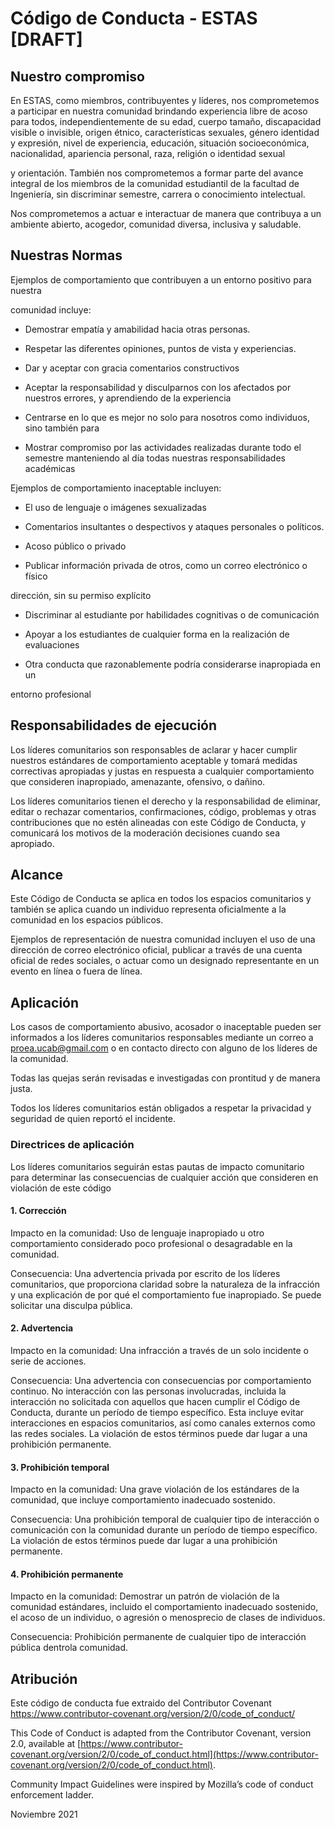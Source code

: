 # Código de Conducta - ESTAS [DRAFT]

## Nuestro compromiso

En ESTAS, como miembros, contribuyentes y líderes, nos comprometemos a participar en nuestra comunidad brindando experiencia libre de acoso para todos, independientemente de su edad, cuerpo tamaño, discapacidad visible o invisible, origen étnico, características sexuales, género identidad y expresión, nivel de experiencia, educación, situación socioeconómica, nacionalidad, apariencia personal, raza, religión o identidad sexual

y orientación. También nos comprometemos a formar parte del avance integral de los miembros de la comunidad estudiantil de la facultad de Ingeniería, sin discriminar semestre, carrera o conocimiento intelectual.

Nos comprometemos a actuar e interactuar de manera que contribuya a un ambiente abierto, acogedor, comunidad diversa, inclusiva y saludable.


## Nuestras Normas

Ejemplos de comportamiento que contribuyen a un entorno positivo para nuestra

comunidad incluye:

* Demostrar empatía y amabilidad hacia otras personas.

* Respetar las diferentes opiniones, puntos de vista y experiencias.

* Dar y aceptar con gracia comentarios constructivos

* Aceptar la responsabilidad y disculparnos con los afectados por nuestros errores, y aprendiendo de la experiencia

* Centrarse en lo que es mejor no solo para nosotros como individuos, sino también para

* Mostrar compromiso por las actividades realizadas durante todo el semestre manteniendo al día todas nuestras responsabilidades académicas

Ejemplos de comportamiento inaceptable incluyen:

* El uso de lenguaje o imágenes sexualizadas

* Comentarios insultantes o despectivos y ataques personales o políticos.

* Acoso público o privado

* Publicar información privada de otros, como un correo electrónico o físico

dirección, sin su permiso explícito

* Discriminar al estudiante por habilidades cognitivas o de comunicación

* Apoyar a los estudiantes de cualquier forma en la realización de evaluaciones

* Otra conducta que razonablemente podría considerarse inapropiada en un

entorno profesional

## Responsabilidades de ejecución

Los líderes comunitarios son responsables de aclarar y hacer cumplir nuestros estándares de comportamiento aceptable y tomará medidas correctivas apropiadas y justas en respuesta a cualquier comportamiento que consideren inapropiado, amenazante, ofensivo, o dañino.

Los líderes comunitarios tienen el derecho y la responsabilidad de eliminar, editar o rechazar comentarios, confirmaciones, código, problemas y otras contribuciones que no estén alineadas con este Código de Conducta, y comunicará los motivos de la moderación decisiones cuando sea apropiado.

## Alcance


Este Código de Conducta se aplica en todos los espacios comunitarios y también se aplica cuando un individuo representa oficialmente a la comunidad en los espacios públicos.

Ejemplos de representación de nuestra comunidad incluyen el uso de una dirección de correo electrónico oficial, publicar a través de una cuenta oficial de redes sociales, o actuar como un designado representante en un evento en línea o fuera de línea.

## Aplicación

Los casos de comportamiento abusivo, acosador o inaceptable pueden ser informados a los líderes comunitarios responsables mediante un correo a proea.ucab@gmail.com  o en contacto directo con alguno de los líderes de la comunidad.

Todas las quejas serán revisadas e investigadas con prontitud y de manera justa.

Todos los líderes comunitarios están obligados a respetar la privacidad y seguridad de quien reportó el incidente.

### Directrices de aplicación

Los líderes comunitarios seguirán estas pautas de impacto comunitario para determinar las consecuencias de cualquier acción que consideren en violación de este código
#### 1. Corrección
Impacto en la comunidad:
Uso de lenguaje inapropiado u otro comportamiento considerado poco profesional o desagradable en la comunidad.

Consecuencia:
Una advertencia privada por escrito de los líderes comunitarios, que proporciona claridad sobre la naturaleza de la infracción y una explicación de por qué el comportamiento fue inapropiado. Se puede solicitar una disculpa pública.

#### 2. Advertencia
Impacto en la comunidad:
Una infracción a través de un solo incidente o serie de acciones.

Consecuencia:
Una advertencia con consecuencias por comportamiento continuo. No interacción con las personas involucradas, incluida la interacción no solicitada con aquellos que hacen cumplir el Código de Conducta, durante un período de tiempo específico. Esta incluye evitar interacciones en espacios comunitarios, así como canales externos como las redes sociales. La violación de estos términos puede dar lugar a una prohibición permanente.

#### 3. Prohibición temporal
Impacto en la comunidad:
Una grave violación de los estándares de la comunidad, que incluye comportamiento inadecuado sostenido.

Consecuencia:
Una prohibición temporal de cualquier tipo de interacción o comunicación con la comunidad durante un período de tiempo específico. La violación de estos términos puede dar lugar a una prohibición permanente.

#### 4. Prohibición permanente
Impacto en la comunidad:
Demostrar un patrón de violación de la comunidad estándares, incluido el comportamiento inadecuado sostenido, el acoso de un individuo, o agresión o menosprecio de clases de individuos.

Consecuencia:
Prohibición permanente de cualquier tipo de interacción pública dentrola comunidad.

## Atribución

Este código de conducta fue extraido del Contributor Covenant https://www.contributor-covenant.org/version/2/0/code_of_conduct/

This Code of Conduct is adapted from the Contributor Covenant, version 2.0, available at [https://www.contributor-covenant.org/version/2/0/code_of_conduct.html](https://www.contributor-covenant.org/version/2/0/code_of_conduct.html).



Community Impact Guidelines were inspired by Mozilla’s code of conduct enforcement ladder.


Noviembre 2021
